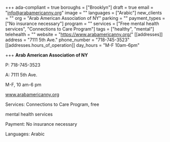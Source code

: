 +++
ada-compliant = true
boroughs = ["Brooklyn"]
draft = true
email = "info@arabamericanny.org"
image = ""
languages = ["Arabic"]
new_clients = ""
org = "Arab American Association of NY"
parking = ""
payment_types = ["No insurance necessary"]
program = ""
services = ["Free mental health services", "Connections to Care Program"]
tags = ["healthy", "mental"]
telehealth = ""
website = "https://www.arabamericanny.org/"
[[addresses]]
address = "7111 5th Ave."
phone_number = "718-745-3523"
[[addresses.hours_of_operation]]
day_hours = "M-F 10am-6pm"

+++
**Arab American Association of NY**

P: 718-745-3523 

A: 7111 5th Ave.

M-F, 10 am-6 pm

www.arabamericanny.org

Services: Connections to Care Program, free

mental health services

Payment: No insurance necessary

Languages: Arabic
